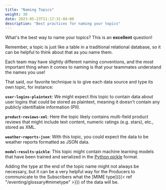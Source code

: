```yaml
---
title: "Naming Topics"
weight: 30
date: 2023-05-23T11:17:31-04:00
description: "Best practices for naming your topics"
---
```


What's the best way to name your topics? This is an **excellent** question!

Remember, a topic is just like a table in a traditional relational database, so it can be helpful to think about that as you name them.

Each team may have slightly different naming conventions, and the most important thing when it comes to naming is that your teammates understand the names you use!

That said, our favorite technique is to give each data source and type its own topic, for instance:

**`user-logins-plaintext`**:
We might expect this topic to contain data about user logins that could be stored as plaintext, meaning it doesn't contain any publicly identifiable information (PII).

**`product-reviews-xml`**:
Here the topic likely contains multi-field product reviews that might include text content, numeric ratings (e.g. stars), etc., stored as XML.

**`weather-reports-json`**:
With this topic, you could expect the data to be weather reports formatted as JSON data.

**`model-results-pickle`**:
This topic might contain machine learning models that have been trained and serialized in the [Python pickle](https://docs.python.org/3/library/pickle.html) format.

Adding the type at the end of the topic name might not always be necessary, but it can be a very helpful way for the Producers to communicate to the Subscribers what the [MIME type]({{< ref "/eventing/glossary#mimetype" >}}) of the data will be.